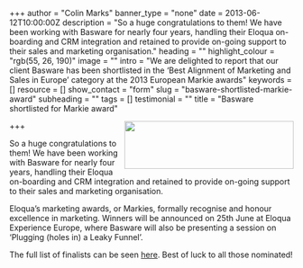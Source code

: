 +++
author = "Colin Marks"
banner_type = "none"
date = 2013-06-12T10:00:00Z
description = "So a huge congratulations to them! We have been working with Basware for nearly four years, handling their Eloqua on-boarding and CRM integration and retained to provide on-going support to their sales and marketing organisation."
heading = ""
highlight_colour = "rgb(55, 26, 190)"
image = ""
intro = "We are delighted to report that our client Basware has been shortlisted in the ‘Best Alignment of Marketing and Sales in Europe’ category at the 2013 European Markie awards"
keywords = []
resource = []
show_contact = "form"
slug = "basware-shortlisted-markie-award"
subheading = ""
tags = []
testimonial = ""
title = "Basware shortlisted for Markie award"

+++
<img style="float: right; margin-top: 0; margin-left: 10px;" src="https://crmtdigital.com/sites/default/files/Basware-300x85.jpg" alt="" width="300" height="85">

So a huge congratulations to them! We have been working with Basware for nearly four years, handling their Eloqua on-boarding and CRM integration and retained to provide on-going support to their sales and marketing organisation.

Eloqua’s marketing awards, or Markies, formally recognise and honour excellence in marketing. Winners will be announced on 25th June at Eloqua Experience Europe, where Basware will also be presenting a session on ‘Plugging (holes in) a Leaky Funnel’.

The full list of finalists can be seen [here](http://markies.eloqua.com/). Best of luck to all those nominated!